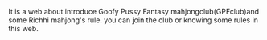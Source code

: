 It is a web about introduce Goofy Pussy Fantasy mahjongclub(GPFclub)and some Richhi mahjong's rule.
you can join the club or knowing some rules in this web.
